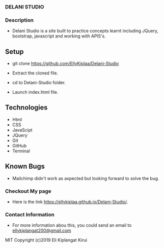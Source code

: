 ### DELANI STUDIO

### Description

* Delani Studio is a site built to practice concepts learnt including JQuery, bootstrap, javascript and working with APIS's.

## Setup
* git clone https://github.com/EllyKiplaa/Delani-Studio

* Extract the cloned file.

* cd to Delani-Studio folder.
 
* Launch index.html file.

## Technologies
* Html
* CSS
* JavaScipt
* JQuery
* Git
* GitHub
* Terminal

## Known Bugs
  - Mailchimp didn't work as axpected but looking forward to solve the bug.

### Checkout My page

* Here is the link https://ellykiplaa.github.io/Delani-Studio/.

### Contact Information

* For more information abou this, you could send an email to ellykiplangat200@gmail.com

MIT Copyright (c)2019 Eli Kiplangat Kirui
